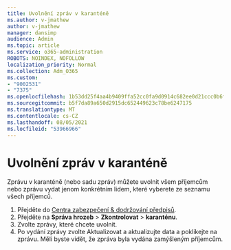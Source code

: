 ```yaml
---
title: Uvolnění zpráv v karanténě
ms.author: v-jmathew
author: v-jmathew
manager: dansimp
audience: Admin
ms.topic: article
ms.service: o365-administration
ROBOTS: NOINDEX, NOFOLLOW
localization_priority: Normal
ms.collection: Adm_O365
ms.custom:
- "9002531"
- "7375"
ms.openlocfilehash: 1b53dd25f4aa4b9409ffa52cc0fa9d0914c682ee0d21ccc0b6f0b484a3186626
ms.sourcegitcommit: b5f7da89a650d2915dc652449623c78be6247175
ms.translationtype: MT
ms.contentlocale: cs-CZ
ms.lasthandoff: 08/05/2021
ms.locfileid: "53966966"
---
```

# <a name="release-quarantined-messages"></a>Uvolnění zpráv v karanténě

Zprávu v karanténě (nebo sadu zpráv) můžete uvolnit všem příjemcům nebo zprávu vydat jenom konkrétním lidem, které vyberete ze seznamu všech příjemců.

1. Přejděte do [Centra zabezpečení & dodržování předpisů](https://go.microsoft.com/fwlink/p/?linkid=2077143).
2. Přejděte na **Správa hrozeb**  >  **Zkontrolovat**  >  **karanténu**.
3. Zvolte zprávy, které chcete uvolnit.
4. Po vydání zprávy zvolte  Aktualizovat a aktualizujte data a poklikejte na zprávu. Měli byste vidět, že zpráva byla vydána zamýšleným příjemcům.
